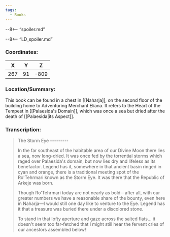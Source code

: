 ```yaml
---
tags:
  - Books
---
```


--8<-- “spoiler.md”

--8<-- “LD_spoiler.md”

### Coordinates:
| **X** | **Y**| **Z** |
|:-----:|:----:|:-----:|
|267  |91   |-809  |

### Location/Summary:
This book can be found in a chest in [[Naharja]], on the second floor of the building home to Adventuring Merchant Eliana. It refers to the Heart of the Tempest in [[Palaesida's Domain]], which was once a sea but dried after the death of [[Palaesida|its Aspect]].

### Transcription:
> The Storm Eye
> -_-_-_-_-_-_-_-_-
>
> In the far southeast of the habitable area of our Divine Moon there lies a sea, now long-dried. It was once fed by the torrential storms which raged over Palaesida's domain, but now lies dry and lifeless as its benefactor. Legend has it, somewhere in that ancient basin ringed in cyan and orange, there is a traditional meeting spot of the Ro'Tehrmari known as the Storm Eye. It was there that the Republic of Arkeje was born.
>
> Though Ro'Tehrmari today are not nearly as bold—after all, with our greater numbers we have a reasonable share of the bounty, even here in Naharja—I would still one day like to venture to the Eye. Legend has it that a treasure was buried there under a discolored stone.
>
> To stand in that lofty aperture and gaze across the salted flats... it doesn't seem too far-fetched that I might still hear the fervent cries of our ancestors assembled below!

